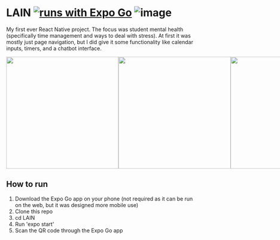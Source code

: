 # LAIN [![runs with Expo Go](https://img.shields.io/badge/Runs%20with%20Expo%20Go-000.svg?style=flat-square&logo=EXPO&labelColor=f3f3f3&logoColor=000)](https://expo.dev/client) ![image](https://img.shields.io/badge/React-20232A?style=for-the-badge&logo=react&logoColor=61DAFB)
My first ever React Native project. The focus was student mental health (specifically time management and ways to deal with stress). At first it was mostly just page navigation, but I did give it some functionality like calendar inputs, timers, and a chatbot interface. 
<div style="display: flex;">
  <img src="https://cdn.discordapp.com/attachments/708448052301791275/1133553336981921832/FirstOb.png" width="300"/> 
  <img src="https://cdn.discordapp.com/attachments/708448052301791275/1133553377876377600/Homepage.png" width="300"/> 
  <img src="https://cdn.discordapp.com/attachments/708448052301791275/1133553432008085554/CalendarPage.png" width="300"/> 
  <img src="https://cdn.discordapp.com/attachments/708448052301791275/1133558158145626182/Chatbot.png" width="300"/> 
  
</div>

## How to run 
1. Download the Expo Go app on your phone (not required as it can be run on the web, but it was designed more mobile use)
2. Clone this repo
3. cd LAIN
4. Run 'expo start'
5. Scan the QR code through the Expo Go app

